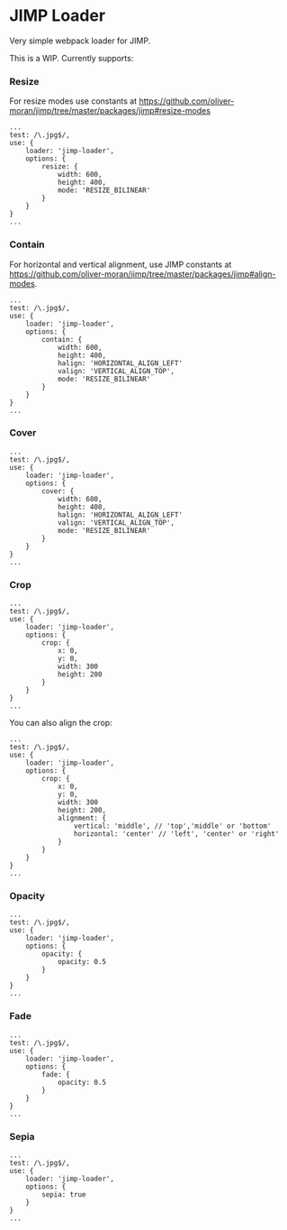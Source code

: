 # JIMP Loader
Very simple webpack loader for JIMP.

This is a WIP. Currently supports:

### Resize
For resize modes use constants at https://github.com/oliver-moran/jimp/tree/master/packages/jimp#resize-modes

    ...
    test: /\.jpg$/,
    use: {
        loader: 'jimp-loader',
        options: {
            resize: {
                width: 600,
                height: 400,
                mode: 'RESIZE_BILINEAR'
            }
        }
    }
    ...

### Contain
For horizontal and vertical alignment, use JIMP constants at https://github.com/oliver-moran/jimp/tree/master/packages/jimp#align-modes.

    ...
    test: /\.jpg$/,
    use: {
        loader: 'jimp-loader',
        options: {
            contain: {
                width: 600,
                height: 400,
                halign: 'HORIZONTAL_ALIGN_LEFT'
                valign: 'VERTICAL_ALIGN_TOP',
                mode: 'RESIZE_BILINEAR'
            }
        }
    }
    ...

### Cover

    ...
    test: /\.jpg$/,
    use: {
        loader: 'jimp-loader',
        options: {
            cover: {
                width: 600,
                height: 400,
                halign: 'HORIZONTAL_ALIGN_LEFT'
                valign: 'VERTICAL_ALIGN_TOP',
                mode: 'RESIZE_BILINEAR'
            }
        }
    }
    ...

### Crop

    ...
    test: /\.jpg$/,
    use: {
        loader: 'jimp-loader',
        options: {
            crop: {
                x: 0,
                y: 0,
                width: 300
                height: 200
            }
        }
    }
    ...

You can also align the crop:

    ...
    test: /\.jpg$/,
    use: {
        loader: 'jimp-loader',
        options: {
            crop: {
                x: 0,
                y: 0,
                width: 300
                height: 200,
                alignment: {
                    vertical: 'middle', // 'top','middle' or 'bottom'
                    horizontal: 'center' // 'left', 'center' or 'right'
                }
            }
        }
    }
    ...

### Opacity

    ...
    test: /\.jpg$/,
    use: {
        loader: 'jimp-loader',
        options: {
            opacity: {
                opacity: 0.5
            }
        }
    }
    ...

### Fade

    ...
    test: /\.jpg$/,
    use: {
        loader: 'jimp-loader',
        options: {
            fade: {
                opacity: 0.5
            }
        }
    }
    ...

### Sepia

    ...
    test: /\.jpg$/,
    use: {
        loader: 'jimp-loader',
        options: {
            sepia: true
        }
    }
    ...
